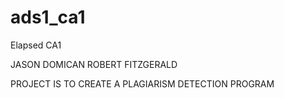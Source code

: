 # ads1_ca1
Elapsed CA1

JASON DOMICAN
ROBERT FITZGERALD

PROJECT IS TO CREATE A PLAGIARISM DETECTION PROGRAM
